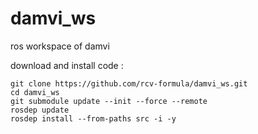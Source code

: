 # damvi_ws
ros workspace of damvi

download and install code : 
<br>
```
git clone https://github.com/rcv-formula/damvi_ws.git
cd damvi_ws
git submodule update --init --force --remote
rosdep update
rosdep install --from-paths src -i -y
```
